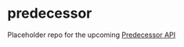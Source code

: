 # predecessor
Placeholder repo for the upcoming [Predecessor API](https://www.predecessorgame.com/blog/early-access-roadmap-the-hunt-begins#:~:text=any%20particular%20order.-,Public%20API,-We%20want%20to)
